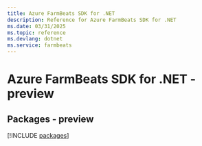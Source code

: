 ```yaml
---
title: Azure FarmBeats SDK for .NET
description: Reference for Azure FarmBeats SDK for .NET
ms.date: 03/31/2025
ms.topic: reference
ms.devlang: dotnet
ms.service: farmbeats
---
```

# Azure FarmBeats SDK for .NET - preview
## Packages - preview
[!INCLUDE [packages](farmbeats-index.md)]